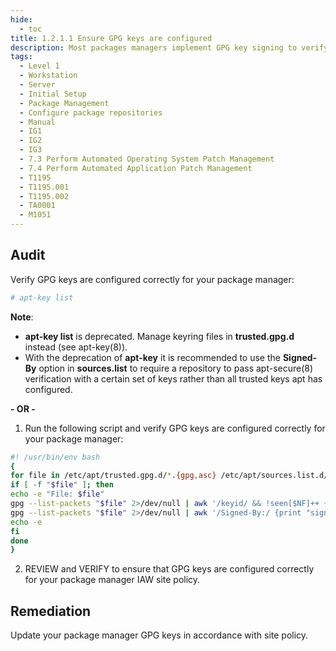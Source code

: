 ```yaml
---
hide:
  - toc
title: 1.2.1.1 Ensure GPG keys are configured
description: Most packages managers implement GPG key signing to verify package integrity during installation.
tags:
  - Level 1
  - Workstation
  - Server
  - Initial Setup
  - Package Management
  - Configure package repositories
  - Manual
  - IG1
  - IG2
  - IG3
  - 7.3 Perform Automated Operating System Patch Management
  - 7.4 Perform Automated Application Patch Management
  - T1195
  - T1195.001
  - T1195.002
  - TA0001
  - M1051
---
```


## Audit
Verify GPG keys are configured correctly for your package manager:
```bash
# apt-key list
```

**Note**:

- **apt-key list** is deprecated. Manage keyring files in **trusted.gpg.d** instead (see apt-key(8)).
- With the deprecation of **apt-key** it is recommended to use the **Signed-By** option in **sources.list** to require a repository to pass apt-secure(8) verification with a certain set of keys rather than all trusted keys apt has configured.

**- OR -**

1. Run the following script and verify GPG keys are configured correctly for your package manager:

```bash
#! /usr/bin/env bash
{
for file in /etc/apt/trusted.gpg.d/*.{gpg,asc} /etc/apt/sources.list.d/*.{gpg,asc} ; do
if [ -f "$file" ]; then
echo -e "File: $file"
gpg --list-packets "$file" 2>/dev/null | awk '/keyid/ && !seen[$NF]++ {print "keyid:", $NF}'
gpg --list-packets "$file" 2>/dev/null | awk '/Signed-By:/ {print "signed-by:", $NF}'
echo -e
fi
done
}
```

2. REVIEW and VERIFY to ensure that GPG keys are configured correctly for your package manager IAW site policy.

## Remediation
Update your package manager GPG keys in accordance with site policy.
